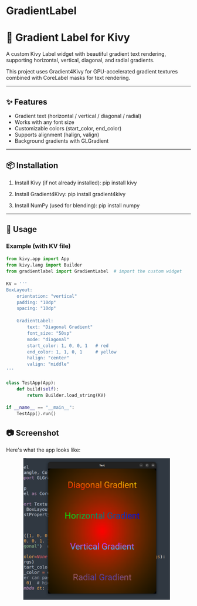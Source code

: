 # GradientLabel
# 🌈 Gradient Label for Kivy

A custom Kivy Label widget with beautiful gradient text rendering, supporting horizontal, vertical, diagonal, and radial gradients.

This project uses Gradient4Kivy for GPU-accelerated gradient textures combined with CoreLabel masks for text rendering.

---

## ✨ Features
- Gradient text (horizontal / vertical / diagonal / radial)
- Works with any font size
- Customizable colors (start_color, end_color)
- Supports alignment (halign, valign)
- Background gradients with GLGradient

---

## 📦 Installation

1. Install Kivy (if not already installed):
   pip install kivy

2. Install Gradient4Kivy:
   pip install gradient4kivy

3. Install NumPy (used for blending):
   pip install numpy

---

## 🚀 Usage

### Example (with KV file)

```python
from kivy.app import App
from kivy.lang import Builder
from gradientlabel import GradientLabel  # import the custom widget

KV = '''
BoxLayout:
    orientation: "vertical"
    padding: "10dp"
    spacing: "10dp"

    GradientLabel:
        text: "Diagonal Gradient"
        font_size: "50sp"
        mode: "diagonal"
        start_color: 1, 0, 0, 1   # red
        end_color: 1, 1, 0, 1     # yellow
        halign: "center"
        valign: "middle"
'''

class TestApp(App):
    def build(self):
        return Builder.load_string(KV)

if __name__ == "__main__":
    TestApp().run()
```

## 📷 Screenshot

Here's what the app looks like:
<p align="center">
  <img src="s0.png" width="400" style="display:inline-block; margin-right:10px;"> 
</p>

